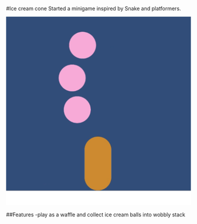 #Ice cream cone
Started a minigame inspired by Snake and platformers.

![ice cream ball collecting](images/gameplay.png)

##Features
-play as a waffle and collect ice cream balls into wobbly stack